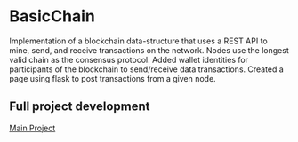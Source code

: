 # BasicChain
Implementation of a blockchain data-structure that uses a REST API to mine, send, and receive transactions on the network.  Nodes use the longest valid chain as the consensus protocol.  Added wallet identities for participants of the blockchain to send/receive data transactions.  Created a page using flask to post transactions from a given node.

## Full project development
[Main Project](https://github.com/IE-Blockchain-Team/python_blockchain_app)
